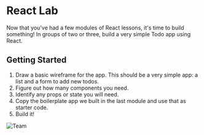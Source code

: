 # React Lab

Now that you've had a few modules of React lessons, it's time to build something! In groups of two or three, build a very simple Todo app using React.

## Getting Started

1. Draw a basic wireframe for the app. This should be a very simple app: a list and a form to add new todos.
2. Figure out how many components you need.
3. Identify any props or state you will need.
4. Copy the boilerplate app we built in the last module and use that as starter code.
5. Build it!

![Team](https://media.giphy.com/media/3o7TKwRODERngq4vUQ/giphy.gif)
